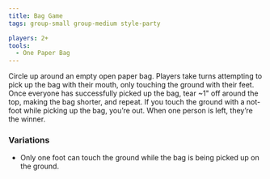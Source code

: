 ```yaml
---
title: Bag Game
tags: group-small group-medium style-party

players: 2+
tools:
  - One Paper Bag
---
```

Circle up around an empty open paper bag. Players take turns attempting to pick up the bag with their mouth, only touching the ground with their feet. Once everyone has successfully picked up the bag, tear ~1" off around the top, making the bag shorter, and repeat. If you touch the ground with a not-foot while picking up the bag, you’re out. When one person is left, they’re the winner.

### Variations
* Only one foot can touch the ground while the bag is being picked up on the ground.
